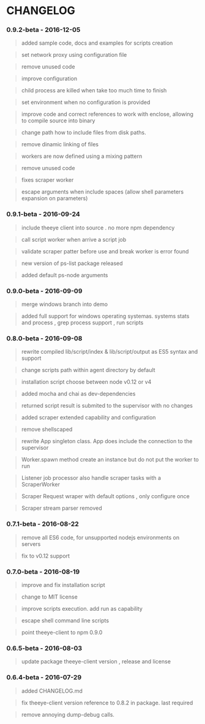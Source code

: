 # CHANGELOG

### 0.9.2-beta - 2016-12-05

> added sample code, docs and examples for scripts creation      


> set network proxy using configuration file     

> remove unused code    

> improve configuration     

> child process are killed when take too much time to finish     

> set environment when no configuration is provided     

> improve code and correct references to work with enclose, allowing to compile source into binary

> change path how to include files from disk paths.     

> remove dinamic linking of files      

> workers are now defined using a mixing pattern     

> remove unused code      

> fixes scraper worker     

> escape arguments when include spaces (allow shell parameters expansion on parameters)    


### 0.9.1-beta - 2016-09-24

> include theeye client into source . no more npm dependency      

> call script worker when arrive a script job      

> validate scraper patter before use and break worker is error found        

> new version of ps-list package released           

> added default ps-node arguments         

### 0.9.0-beta - 2016-09-09

> merge windows branch into demo     

> added full support for windows operating systemas. systems stats and process , grep process support , run scripts 

### 0.8.0-beta - 2016-09-08

> rewrite compiled lib/script/index & lib/script/output as ES5 syntax and support       

> change scripts path within agent directory by default          

> installation script choose between node v0.12 or v4        

> added mocha and chai as dev-dependencies      

> returned script result is submited to the supervisor with no changes         

> added scraper extended capability and configuration    

> remove shellscaped       

> rewrite App singleton class. App does include the connection to the supervisor      

> Worker.spawn method create an instance but do not put the worker to run      

> Listener job processor also handle scraper tasks with a ScraperWorker          

> Scraper Request wraper with default options , only configure once       

> Scraper stream parser removed         

### 0.7.1-beta - 2016-08-22

> remove all ES6 code, for unsupported nodejs environments on servers     

> fix to v0.12 support     

### 0.7.0-beta - 2016-08-19

> improve and fix installation script      

> change to MIT license       

> improve scripts execution. add run as capability     

> escape shell command line scripts     

> point theeye-client to npm 0.9.0

### 0.6.5-beta - 2016-08-03

> update package theeye-client version , release and license

### 0.6.4-beta - 2016-07-29

> added CHANGELOG.md  

> fix theeye-client version reference to 0.8.2 in package. last required   

> remove annoying dump-debug calls.   



